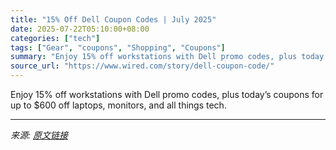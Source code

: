```yaml
---
title: "15% Off Dell Coupon Codes | July 2025"
date: 2025-07-22T05:10:00+08:00
categories: ["tech"]
tags: ["Gear", "coupons", "Shopping", "Coupons"]
summary: "Enjoy 15% off workstations with Dell promo codes, plus today’s coupons for up to $600 off laptops, monitors, and all things tech."
source_url: "https://www.wired.com/story/dell-coupon-code/"
---
```


Enjoy 15% off workstations with Dell promo codes, plus today’s coupons for up to $600 off laptops, monitors, and all things tech.

---

*来源: [原文链接](https://www.wired.com/story/dell-coupon-code/)*
